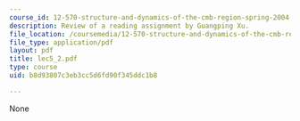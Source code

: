 ```yaml
---
course_id: 12-570-structure-and-dynamics-of-the-cmb-region-spring-2004
description: Review of a reading assignment by Guangping Xu.
file_location: /coursemedia/12-570-structure-and-dynamics-of-the-cmb-region-spring-2004/b8d93807c3eb3cc5d6fd90f345ddc1b8_lec5_2.pdf
file_type: application/pdf
layout: pdf
title: lec5_2.pdf
type: course
uid: b8d93807c3eb3cc5d6fd90f345ddc1b8

---
```

None